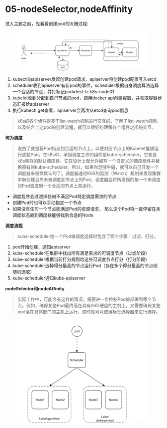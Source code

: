 # 05-nodeSelector,nodeAffinity

进入主题之前，先看看创建pod的大概过程:

<figure><img src="../.gitbook/assets/截屏2024-06-27 17.48.50.png" alt=""><figcaption></figcaption></figure>

1. kubectl向apiserver发起创建pod请求，apiserver将创建pod配置写入etcd
2. scheduler收到apiserver有新pod的事件，scheduler根据自身调度算法选择一个合适的节点，并打标记pod=test-b-k8s-node01
3. kubelet收到分配到自己节点的pod，调用[docker](https://cloud.tencent.com/product/tke?from\_column=20065\&from=20065) api创建[容器](https://cloud.tencent.com/product/tke?from\_column=20065\&from=20065)，并获取容器状态汇报给apiserver
4. 执行kubectl get查看，apiserver会再次从etcd查询pod信息

> k8s的各个组件是基于list-watch机制进行交互的，了解了list-watch机制，以及结合上述pod的创建流程，就可以很好的理解各个组件之间的交互。

**何为调度**

> 说白了就是将Pod指派到合适的节点上，以便对应节点上的Kubelet能够运行这些Pod。在k8s中，承担调度工作的组件是kube-scheduler，它也是k8s集群的默认调度器，它在设计上就允许编写一个自定义的调度组件并替换原有的kube-scheduler。所以，如果你足够牛逼，就可以自己开发一个调度器来替换默认的了。调度器通过K8S的监测（Watch）机制来发现集群中新创建且尚未被调度到节点上的Pod，调度器会将所发现的每一个未调度的Pod调度到一个合适的节点上来运行。

* 调度程序会过滤掉任何不满足Pod特定调度需求的节点
* 创建Pod时也可以手动指定一个节点
* 如果没有任何一个节点能满足Pod的资源请求， 那么这个Pod将一直停留在未调度状态直到调度器能够找到合适的Node

**调度流程**

> kube-scheduler给一个Pod做调度选择时包含了两个步骤：过滤、打分。

1. pod开始创建，通知apiserver
2. kube-scheduler在集群中找出所有满足需求的可调度节点（过滤阶段）
3. kube-scheduler根据当前打分规则给这些可调度节点打分（打分阶段）
4. kube-scheduler选择得分最高的节点运行Pod（存在多个得分最高的节点则随机选取）
5. kube-scheduler通知kube-apiserver

**nodeSelector和nodeAffinity**

> 实际工作中，可能会有这样的情况，需要进一步控制Pod被部署到哪个节点。例如，确保某些Pod最终落在具有SSD硬盘的主机上，又需要确保某些pod落在具体部门的主机上运行，这时就可以使用标签选择器来进行选择。

<figure><img src="../.gitbook/assets/截屏2024-06-27 17.53.21.png" alt=""><figcaption></figcaption></figure>
